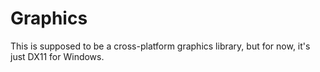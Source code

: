 # Graphics
This is supposed to be a cross-platform graphics library, but for now, it's just DX11 for Windows.
